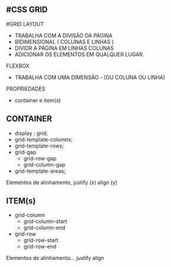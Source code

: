 #CSS GRID
---

#GRID LAYOUT 

- TRABALHA COM A DIVISÃO DA PÁGINA
- BIDIMENSIONAL ( COLUNAS E LINHAS )
- DIVIDR A PÁGINA EM LINHAS COLUNAS
- ADICIONAR OS ELEMENTOS EM QUALQUER LUGAR.

FLEXBOX 

 - TRABALHA COM UMA DIMENSÃO - (OU COLUNA OU LINHA)
 

 PROPRIEDADES

 - container e item(s)

 CONTAINER
 ---

 - display : grid;
 - grid-template-columns;
 - grid-template-rows;
 - grid-gap
    - grid-row-gap
    - grid-column-gap
- grid-template-areas;

Elementos de alinhamento, justify (x) align (y)


ITEM(s)
---

- grid-column
    - grid-column-start
    - grid-column-end
- grid-row
    - grid-row-start
    - grid-row-end

Elementos de alinhamento... justify align


